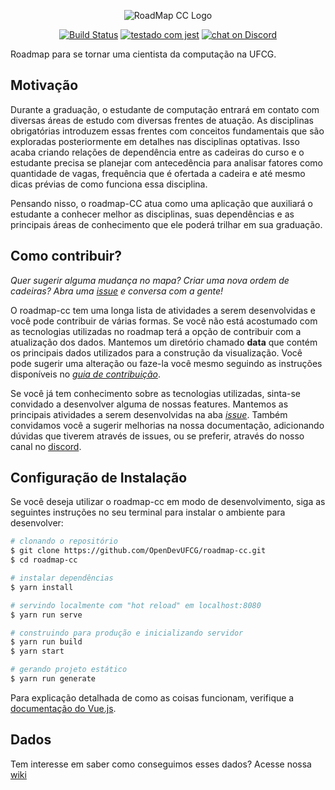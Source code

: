 <p align="center">
  <img src="https://i.imgur.com/rCKBR0t.png"
            alt="RoadMap CC Logo">
</p>

<p align="center">
  <a href="https://app.netlify.com/sites/roadmap-cc/deploys">
        <img src="https://api.netlify.com/api/v1/badges/3cbbf899-a7a9-4620-a60f-9c3b30b03757/deploy-status"
            alt="Build Status"></a>
  <a href="https://github.com/facebook/jest">
        <img src="https://img.shields.io/badge/tested_with-jest-99424f.svg"
            alt="testado com jest"></a>
  <a href="https://discordapp.com/invite/vFFGGEE">
        <img src="https://img.shields.io/discord/558293573494112257.svg?logo=discord"
            alt="chat on Discord"></a>
<p>
  
Roadmap para se tornar uma cientista da computação na UFCG.

## Motivação

Durante a graduação, o estudante de computação entrará em contato com diversas áreas de estudo com
diversas frentes de atuação. As disciplinas obrigatórias introduzem essas frentes com conceitos
fundamentais que são exploradas posteriormente em detalhes nas disciplinas optativas. Isso acaba
criando relações de dependência entre as cadeiras do curso e o estudante precisa se planejar com
antecedência para analisar fatores como quantidade de vagas, frequência que é ofertada a cadeira e
até mesmo dicas prévias de como funciona essa disciplina.

Pensando nisso, o roadmap-CC atua como uma aplicação que auxiliará o estudante a conhecer melhor
as disciplinas, suas dependências e as principais áreas de conhecimento que ele poderá trilhar em
sua graduação.

## Como contribuir?

_Quer sugerir alguma mudança no mapa? Criar uma nova ordem de cadeiras?
Abra uma [issue] e conversa com a gente!_

O roadmap-cc tem uma longa lista de atividades a serem desenvolvidas e você pode contribuir de 
várias formas. Se você não está acostumado com as tecnologias utilizadas no roadmap terá a opção
de contribuir com a atualização dos dados. Mantemos um diretório chamado __data__ que contém os
principais dados utilizados para a construção da visualização. Você pode sugerir uma alteração
ou faze-la você mesmo seguindo as instruções disponíveis no _[guia de contribuição](CONTRIBUTING.md)_.

Se você já tem conhecimento sobre as tecnologias utilizadas, sinta-se convidado a desenvolver
alguma de nossas features. Mantemos as principais atividades a serem desenvolvidas na aba _[issue](https://github.com/OpenDevUFCG/roadmap-cc/issues)_. Também convidamos você a sugerir melhorias na 
nossa documentação, adicionando dúvidas que tiverem através de issues, ou se preferir, através do
nosso canal no [discord](https://discordapp.com/channels/558293573494112257/558367503030681608). 

## Configuração de Instalação

Se você deseja utilizar o roadmap-cc em modo de desenvolvimento, siga as seguintes instruções
no seu terminal para instalar o ambiente para desenvolver:

``` bash
# clonando o repositório
$ git clone https://github.com/OpenDevUFCG/roadmap-cc.git
$ cd roadmap-cc

# instalar dependências
$ yarn install

# servindo localmente com "hot reload" em localhost:8080
$ yarn run serve

# construindo para produção e inicializando servidor
$ yarn run build
$ yarn start

# gerando projeto estático
$ yarn run generate
```

Para explicação detalhada de como as coisas funcionam, verifique a [documentação do Vue.js].

## Dados

Tem interesse em saber como conseguimos esses dados? Acesse nossa [wiki]

[documentação do vue.js]: https://vuejs.org/
[wiki]: https://github.com/OpenDevUFCG/roadmap-cc/wiki/RoadMap-CC---Wiki
[tags]: https://github.com/OpenDevUFCG/roadmap-cc/tags
[issue]: https://github.com/OpenDevUFCG/roadmap-cc/issues/new
